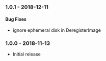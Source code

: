 ### 1.0.1 - 2018-12-11

#### Bug Fixes

- ignore ephemeral disk in DeregisterImage

### 1.0.0 - 2018-11-13

- Initial release
